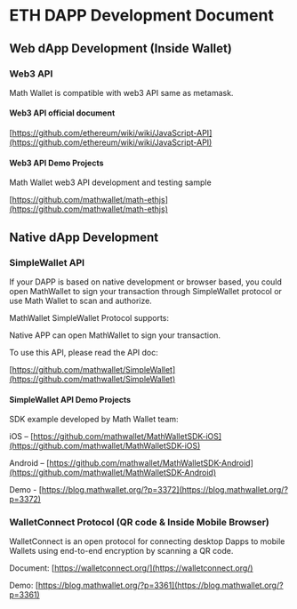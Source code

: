 # ETH DAPP Development Document

## Web dApp Development (Inside Wallet)

### Web3 API

Math Wallet is compatible with web3 API same as metamask.

#### Web3 API official document

[https://github.com/ethereum/wiki/wiki/JavaScript-API](https://github.com/ethereum/wiki/wiki/JavaScript-API)

#### Web3 API Demo Projects

Math Wallet web3 API development and testing sample

[https://github.com/mathwallet/math-ethjs](https://github.com/mathwallet/math-ethjs)



## Native dApp Development

### SimpleWallet API

If your DAPP is based on native development or browser based, you could open MathWallet to sign your transaction through SimpleWallet protocol or use Math Wallet to scan and authorize.

MathWallet SimpleWallet Protocol supports:

Native APP can open MathWallet to sign your transaction.

To use this API, please read the API doc:

[https://github.com/mathwallet/SimpleWallet](https://github.com/mathwallet/SimpleWallet)



#### SimpleWallet API Demo Projects

SDK example developed by Math Wallet team:

iOS – [https://github.com/mathwallet/MathWalletSDK-iOS](https://github.com/mathwallet/MathWalletSDK-iOS)

Android – [https://github.com/mathwallet/MathWalletSDK-Android](https://github.com/mathwallet/MathWalletSDK-Android)

Demo - [https://blog.mathwallet.org/?p=3372](https://blog.mathwallet.org/?p=3372)


### WalletConnect Protocol (QR code & Inside Mobile Browser)

WalletConnect is an open protocol for connecting desktop Dapps to mobile Wallets using end-to-end encryption by scanning a QR code.

Document:
[https://walletconnect.org/](https://walletconnect.org/)

Demo: [https://blog.mathwallet.org/?p=3361](https://blog.mathwallet.org/?p=3361)
